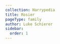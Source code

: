 ```yaml
---
collection: Harrypedia
title: Rosier
pageType: family
author: Luke Schierer
sidebar:
  order: 1
---
```

